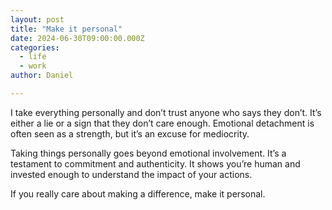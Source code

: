 ```yaml
---
layout: post
title: "Make it personal"
date: 2024-06-30T09:00:00.000Z
categories:
  - life
  - work
author: Daniel

---
```


I take everything personally and don’t trust anyone who says they don’t. It’s either a lie or a sign that they don’t care enough. Emotional detachment is often seen as a strength, but it’s an excuse for mediocrity.

Taking things personally goes beyond emotional involvement. It’s a testament to commitment and authenticity. It shows you’re human and invested enough to understand the impact of your actions.

If you really care about making a difference, make it personal.